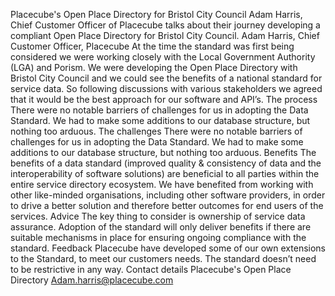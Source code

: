 Placecube's Open Place Directory for Bristol City Council
Adam Harris, Chief Customer Officer of Placecube talks about their journey developing a compliant Open Place Directory for Bristol City Council.
Adam Harris, Chief Customer Officer, Placecube
At the time the standard was first being considered we were working closely with the Local Government Authority (LGA) and Porism. We were developing the Open Place Directory with Bristol City Council and we could see the benefits of a national standard for service data. So following discussions with various stakeholders we agreed that it would be the best approach for our software and API’s.
The process
There were no notable barriers of challenges for us in adopting the Data Standard. We had to make some additions to our database structure, but nothing too arduous.
The challenges
There were no notable barriers of challenges for us in adopting the Data Standard. We had to make some additions to our database structure, but nothing too arduous.
Benefits
The benefits of a data standard (improved quality & consistency of data and the interoperability of software solutions) are beneficial to all parties within the entire service directory ecosystem. We have benefited from working with other like-minded organisations, including other software providers, in order to drive a better solution and therefore better outcomes for end users of the services.
Advice
The key thing to consider is ownership of service data assurance. Adoption of the standard will only deliver benefits if there are suitable mechanisms in place for ensuring ongoing compliance with the standard.
Feedback
Placecube have developed some of our own extensions to the Standard, to meet our customers needs. The standard doesn’t need to be restrictive in any way.
Contact details
Placecube's Open Place Directory
Adam.harris@placecube.com